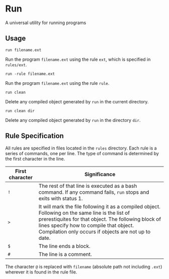 # Run

A universal utility for running programs

## Usage

```text
run filename.ext
```

Run the program `filename.ext` using the rule `ext`, which is specified in `rules/ext`.

```text
run -rule filename.ext
```

Run the program `filename.ext` using the rule `rule`.

```text
run clean
```

Delete any compiled object generated by `run` in the current directory.

```text
run clean dir
```

Delete any compiled object generated by `run` in the directory `dir`.

## Rule Specification

All rules are specified in files located in the `rules` directory. Each rule is a series of commands, one per line. The type of command is determined by the first character in the line.

| First character | Significance |
|-----|------------------------|
| `!` | The rest of that line is executed as a bash command. If any command fails, `run` stops and exits with status 1. |
| `>` | It will mark the file following it as a compiled object. Following on the same line is the list of prerestiquites for that object. The following block of lines specify how to compile that object. Compilation only occurs if objects are not up to date. |
| `$` | The line ends a block. |
| `#` | The line is a comment. |

The character `@` is replaced with `filename` (absolute path not including `.ext`) wherever it is found in the rule file.
